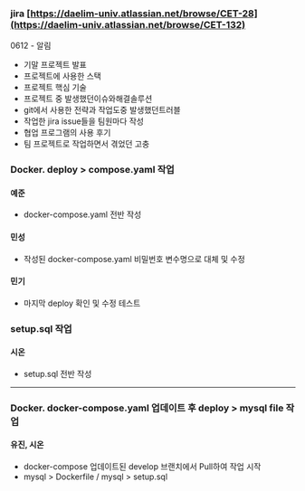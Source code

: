 ### jira [https://daelim-univ.atlassian.net/browse/CET-28](https://daelim-univ.atlassian.net/browse/CET-132)
0612 - 알림
- 기말 프로젝트 발표
- 프로젝트에 사용한 스택
- 프로젝트 핵심 기술
- 프로젝트 중 발생했던이슈와해결솔루션
- git에서 사용한 전략과 작업도중 발생했던트러블
- 작업한 jira issue들을 팀원마다 작성
- 협업 프로그램의 사용 후기
- 팀 프로젝트로 작업하면서 겪었던 고충


### Docker. deploy > compose.yaml 작업
#### 예준
- docker-compose.yaml 전반 작성  

#### 민성
- 작성된 docker-compose.yaml 비밀번호 변수명으로 대체 및 수정
  
#### 민기
- 마지막 deploy 확인 및 수정 테스트

### setup.sql 작업 
#### 시온
- setup.sql 전반 작성

---
### Docker. docker-compose.yaml 업데이트 후 deploy > mysql file 작업
#### 유진, 시온
- docker-compose 업데이트된 develop 브랜치에서 Pull하여 작업 시작
- mysql > Dockerfile / mysql > setup.sql
